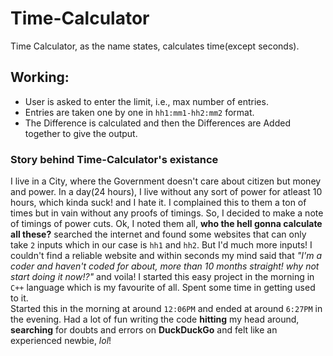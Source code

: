 # Time-Calculator
Time Calculator, as the name states, calculates time(except seconds).  
## Working:
- User is asked to enter the limit, i.e., max number of entries.
- Entries are taken one by one in `hh1:mm1-hh2:mm2` format.
- The Difference is calculated and then the Differences are Added together to give the output.
### Story behind Time-Calculator's existance
I live in a City, where the Government doesn't care about citizen but money and power. In a day(24 hours), I live without any sort of power for atleast 10 hours, which kinda suck! and I hate it. I complained this to them a ton of times but in vain without any proofs of timings. So, I decided to make a note of timings of power cuts. Ok, I noted them all, **who the hell gonna calculate all these?** searched the internet and found some websites that can only take `2` inputs which in our case is `hh1` and `hh2`. But I'd much more inputs! I couldn't find a reliable website and within seconds my mind said that *"I'm a coder and haven't coded for about, more than 10 months straight! why not start doing it now!?"* and voila! I started this easy project in the morning in `C++` language which is my favourite of all. Spent some time in getting used to it.   
Started this in the morning at around `12:06PM` and ended at around `6:27PM` in the evening. Had a lot of fun writing the code **hitting** my head around, **searching** for doubts  and errors on **DuckDuckGo** and felt like an experienced newbie, *lol*!
